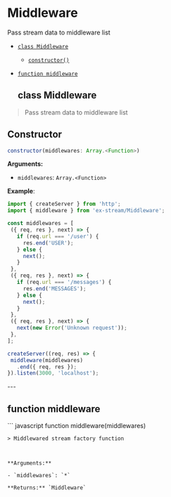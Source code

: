 # Middleware

Pass stream data to middleware list


- [`class Middleware`](#class-middleware)
  - [`constructor()`](#middleware-constructor-constructor)


- [`function middleware`](#function-middleware)
<a id="class-middleware"></a><h2>class Middleware</h2>
> Pass stream data to middleware list

<h2>Constructor</h2>

``` javascript
constructor(middlewares: Array.<Function>)
```
<a id="middleware-constructor-constructor"></a>

**Arguments:**

- `middlewares`: `Array.<Function>`

**Example**:
  ``` javascript
  import { createServer } from 'http';
import { middleware } from 'ex-stream/Middleware';

const middlewares = [
   ({ req, res }, next) => {
     if (req.url === '/user') {
       res.end('USER');
     } else {
       next();
     }
   },
   ({ req, res }, next) => {
     if (req.url === '/messages') {
       res.end('MESSAGES');
     } else {
       next();
     }
   },
   ({ req, res }, next) => {
     next(new Error('Unknown request'));
   },
];

createServer((req, res) => {
   middleware(middlewares)
     .end({ req, res });
}).listen(3000, 'localhost');
  ```
---<a id="function-middleware"></a><h2>function middleware</h2>``` javascript
function middleware(middlewares)
```
> Middlewared stream factory function



**Arguments:**

- `middlewares`: `*`

**Returns:** `Middleware`

